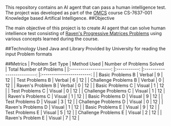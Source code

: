 
This repository contains an AI agent that can pass a human intelligence test. The project was developed as part of the [OMCS](blog.balaaagi.me/OMSCS/) course 
CS-7637-001 Knowledge based Artifical Intelligence. 
##Objective

The main objective of this project is to create AI agent that can solve human intellience test consisting of [Raven's Progressive 
Matrices Problems](https://en.wikipedia.org/wiki/Raven%27s_Progressive_Matrices) using various concepts learned during the course.

##Technology Used
Java and Library Provided by University for reading the input Problem formats

##Metrics
|   Problem Set Type   	| Method Used 	| Number of Problems Solved 	| Total Number of Problems 	|
|:--------------------:	|:-----------:	|:-------------------------:	|:------------------------:	|
| Basic Problems B     	| Verbal      	| 9                         	| 12                       	|
| Test Problems B      	| Verbal      	| 6                         	| 12                       	|
| Challenge Problems B 	| Verbal      	| 0                         	| 12                       	|
| Raven's Problem B    	| Verbal      	| 0                         	| 12                       	|
| Basic Problems C     	| Visual      	| 1                         	| 12                       	|
| Test Problems C      	| Visual      	| 0                         	| 12                       	|
| Challenge Problems C 	| Visual      	| 1                         	| 12                       	|
| Raven's Problems C   	| Visual      	| 1                         	| 12                       	|
| Basic Problems D     	| Visual      	| 9                         	| 12                       	|
| Test Problems D      	| Visual      	| 3                         	| 12                       	|
| Challenge Problems D 	| Visual      	| 0                         	| 12                       	|
| Raven's Problems D   	| Visual      	| 1                         	| 12                       	|
| Basic Problems E     	| Visual      	| 9                         	| 12                       	|
| Test Problems E      	| Visual      	| 5                         	| 12                       	|
| Challenge Problems E 	| Visual      	| 2                         	| 12                       	|
| Raven's Problem E    	| Visual      	| 7                         	| 12                         	|


